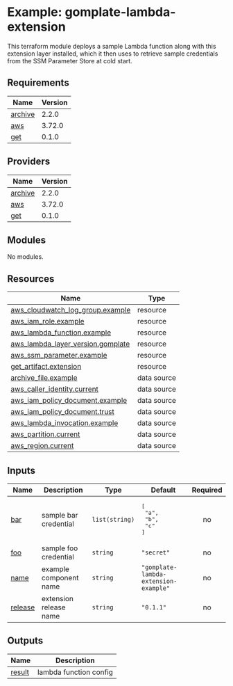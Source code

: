 # Example: gomplate-lambda-extension
This terraform module deploys a sample Lambda function along with this extension layer installed, which it then uses to retrieve sample credentials from the SSM Parameter Store at cold start.

<!-- BEGIN_TF_DOCS -->
## Requirements

| Name | Version |
|------|---------|
| <a name="requirement_archive"></a> [archive](#requirement\_archive) | 2.2.0 |
| <a name="requirement_aws"></a> [aws](#requirement\_aws) | 3.72.0 |
| <a name="requirement_get"></a> [get](#requirement\_get) | 0.1.0 |

## Providers

| Name | Version |
|------|---------|
| <a name="provider_archive"></a> [archive](#provider\_archive) | 2.2.0 |
| <a name="provider_aws"></a> [aws](#provider\_aws) | 3.72.0 |
| <a name="provider_get"></a> [get](#provider\_get) | 0.1.0 |

## Modules

No modules.

## Resources

| Name | Type |
|------|------|
| [aws_cloudwatch_log_group.example](https://registry.terraform.io/providers/hashicorp/aws/3.72.0/docs/resources/cloudwatch_log_group) | resource |
| [aws_iam_role.example](https://registry.terraform.io/providers/hashicorp/aws/3.72.0/docs/resources/iam_role) | resource |
| [aws_lambda_function.example](https://registry.terraform.io/providers/hashicorp/aws/3.72.0/docs/resources/lambda_function) | resource |
| [aws_lambda_layer_version.gomplate](https://registry.terraform.io/providers/hashicorp/aws/3.72.0/docs/resources/lambda_layer_version) | resource |
| [aws_ssm_parameter.example](https://registry.terraform.io/providers/hashicorp/aws/3.72.0/docs/resources/ssm_parameter) | resource |
| [get_artifact.extension](https://registry.terraform.io/providers/cludden/get/0.1.0/docs/resources/artifact) | resource |
| [archive_file.example](https://registry.terraform.io/providers/hashicorp/archive/2.2.0/docs/data-sources/file) | data source |
| [aws_caller_identity.current](https://registry.terraform.io/providers/hashicorp/aws/3.72.0/docs/data-sources/caller_identity) | data source |
| [aws_iam_policy_document.example](https://registry.terraform.io/providers/hashicorp/aws/3.72.0/docs/data-sources/iam_policy_document) | data source |
| [aws_iam_policy_document.trust](https://registry.terraform.io/providers/hashicorp/aws/3.72.0/docs/data-sources/iam_policy_document) | data source |
| [aws_lambda_invocation.example](https://registry.terraform.io/providers/hashicorp/aws/3.72.0/docs/data-sources/lambda_invocation) | data source |
| [aws_partition.current](https://registry.terraform.io/providers/hashicorp/aws/3.72.0/docs/data-sources/partition) | data source |
| [aws_region.current](https://registry.terraform.io/providers/hashicorp/aws/3.72.0/docs/data-sources/region) | data source |

## Inputs

| Name | Description | Type | Default | Required |
|------|-------------|------|---------|:--------:|
| <a name="input_bar"></a> [bar](#input\_bar) | sample bar credential | `list(string)` | <pre>[<br>  "a",<br>  "b",<br>  "c"<br>]</pre> | no |
| <a name="input_foo"></a> [foo](#input\_foo) | sample foo credential | `string` | `"secret"` | no |
| <a name="input_name"></a> [name](#input\_name) | example component name | `string` | `"gomplate-lambda-extension-example"` | no |
| <a name="input_release"></a> [release](#input\_release) | extension release name | `string` | `"0.1.1"` | no |

## Outputs

| Name | Description |
|------|-------------|
| <a name="output_result"></a> [result](#output\_result) | lambda function config |
<!-- END_TF_DOCS -->